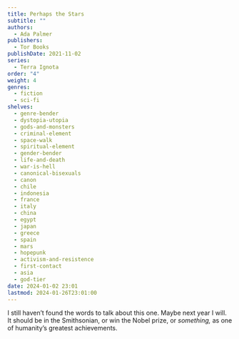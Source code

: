 ```yaml
---
title: Perhaps the Stars
subtitle: ""
authors:
  - Ada Palmer
publishers:
  - Tor Books
publishDate: 2021-11-02
series:
  - Terra Ignota
order: "4"
weight: 4
genres:
  - fiction
  - sci-fi
shelves:
  - genre-bender
  - dystopia-utopia
  - gods-and-monsters
  - criminal-element
  - space-walk
  - spiritual-element
  - gender-bender
  - life-and-death
  - war-is-hell
  - canonical-bisexuals
  - canon
  - chile
  - indonesia
  - france
  - italy
  - china
  - egypt
  - japan
  - greece
  - spain
  - mars
  - hopepunk
  - activism-and-resistence
  - first-contact
  - asia
  - god-tier
date: 2024-01-02 23:01
lastmod: 2024-01-26T23:01:00
---
```

I still haven’t found the words to talk about this one. Maybe next year I will. It should be in the Smithsonian, or win the Nobel prize, or _something,_ as one of humanity’s greatest achievements.